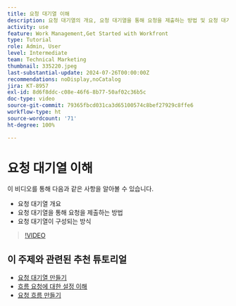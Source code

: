```yaml
---
title: 요청 대기열 이해
description: 요청 대기열의 개요, 요청 대기열을 통해 요청을 제출하는 방법 및 요청 대기열이 구성되는 방식에 대해 알아봅니다.
activity: use
feature: Work Management,Get Started with Workfront
type: Tutorial
role: Admin, User
level: Intermediate
team: Technical Marketing
thumbnail: 335220.jpeg
last-substantial-update: 2024-07-26T00:00:00Z
recommendations: noDisplay,noCatalog
jira: KT-8957
exl-id: 8d6f8ddc-c08e-46f6-8b77-50af02c36b5c
doc-type: video
source-git-commit: 79365fbcd031ca3d65100574c8bef27929c8ffe6
workflow-type: ht
source-wordcount: '71'
ht-degree: 100%

---
```


# 요청 대기열 이해

이 비디오를 통해 다음과 같은 사항을 알아볼 수 있습니다.

* 요청 대기열 개요
* 요청 대기열을 통해 요청을 제출하는 방법
* 요청 대기열이 구성되는 방식


>[!VIDEO](https://video.tv.adobe.com/v/335220/?quality=12&learn=on)

## 이 주제와 관련된 추천 튜토리얼

* [요청 대기열 만들기](/help/manage-work/request-queues/create-a-request-queue.md)
* [흐름 요청에 대한 설정 이해](/help/manage-work/request-queues/understand-settings-for-a-flow-request.md)
* [요청 흐름 만들기](/help/manage-work/request-queues/create-a-request-flow.md)

